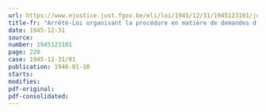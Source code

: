 ```yaml
---
url: https://www.ejustice.just.fgov.be/eli/loi/1945/12/31/1945123101/justel
title-fr: "Arrêté-Loi organisant la procédure en matière de demandes d'indemnisation du chef de certains dommages causés par les forces armées américaines, britanniques ou alliées, sous commandement britannique"
date: 1945-12-31
source:
number: 1945123101
page: 220
case: 1945-12-31/01
publication: 1946-01-10
starts:
modifies:
pdf-original:
pdf-consolidated:
---
```


